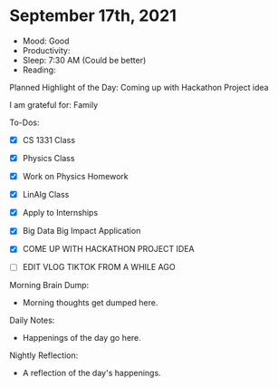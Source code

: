 # September 17th, 2021

- Mood: Good 
- Productivity: 
- Sleep: 7:30 AM (Could be better)
- Reading: 

Planned Highlight of the Day: Coming up with Hackathon Project idea

I am grateful for: Family

To-Dos:
- [x] CS 1331 Class
- [x] Physics Class
- [x] Work on Physics Homework
- [x] LinAlg Class
- [x] Apply to Internships
- [x] Big Data Big Impact Application
- [x] COME UP WITH HACKATHON PROJECT IDEA
- [ ] EDIT VLOG TIKTOK FROM A WHILE AGO


Morning Brain Dump:
- Morning thoughts get dumped here.

Daily Notes:
- Happenings of the day go here.


Nightly Reflection: 
- A reflection of the day's happenings.





